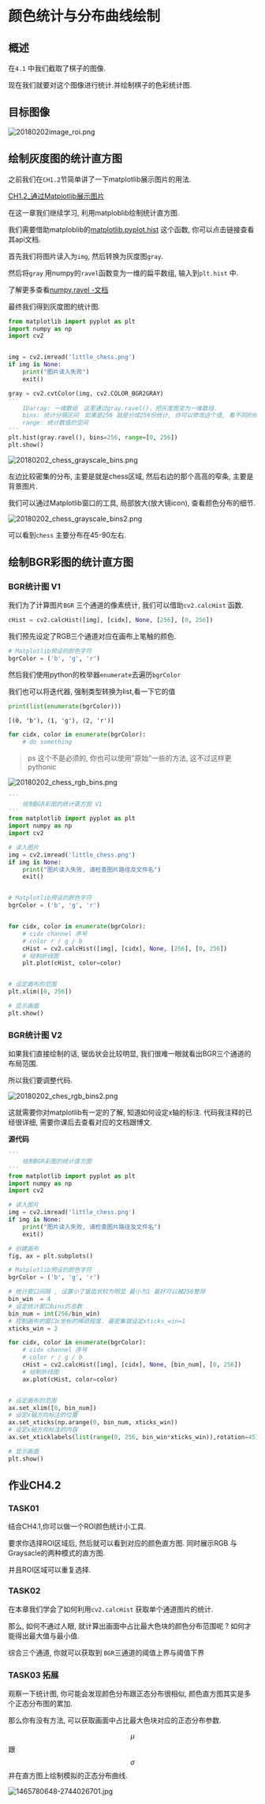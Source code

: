 # 颜色统计与分布曲线绘制





## 概述

在`4.1` 中我们截取了棋子的图像. 

现在我们就要对这个图像进行统计.并绘制棋子的色彩统计图.



## 目标图像

![20180202image_roi.png](./image/20180202image_roi.png)



## 绘制灰度图的统计直方图

之前我们在`CH1.2`节简单讲了一下matplotlib展示图片的用法.

[CH1.2_通过Matplotlib展示图片](http://www.1zlab.com(网站备案中)/p/opencv-matplotlib-image-show)

在这一章我们继续学习, 利用matploblib绘制统计直方图.

我们需要借助matploblib的[matplotlib.pyplot.hist](https://matplotlib.org/devdocs/api/_as_gen/matplotlib.pyplot.hist.html) 这个函数, 你可以点击链接查看其api文档.



首先我们将图片读入为`img`, 然后转换为灰度图`gray`.

然后将`gray` 用numpy的`ravel`函数变为一维的扁平数组, 输入到`plt.hist` 中.

了解更多查看[numpy.ravel -文档](https://docs.scipy.org/doc/numpy-1.9.0/reference/generated/numpy.ravel.html)

最终我们得到灰度图的统计图.



```python
from matplotlib import pyplot as plt
import numpy as np
import cv2


img = cv2.imread('little_chess.png')
if img is None:
    print("图片读入失败")
    exit()

gray = cv2.cvtColor(img, cv2.COLOR_BGR2GRAY)
'''
	1Darray: 一维数组　这里通过gray.ravel()，把灰度图变为一维数组．
	bins: 统计分隔区间　如果是256 就是分成256份统计, 你可以修改这个值, 看不同的统计效果
	range: 统计数值的空间
'''
plt.hist(gray.ravel(), bins=256, range=[0, 256])
plt.show()
```





![20180202_chess_grayscale_bins.png](./image/20180202_chess_grayscale_bins.png)



左边比较密集的分布, 主要是就是chess区域, 然后右边的那个高高的窄条, 主要是背景图片.

我们可以通过Matplotlib窗口的工具, 局部放大(放大镜icon), 查看颜色分布的细节.

![20180202_chess_grayscale_bins2.png](./image/20180202_chess_grayscale_bins2.png)



可以看到`chess` 主要分布在45-90左右.





## 绘制BGR彩图的统计直方图



### BGR统计图 V1



我们为了计算图片`BGR` 三个通道的像素统计, 我们可以借助`cv2.calcHist` 函数.



```python
cHist = cv2.calcHist([img], [cidx], None, [256], [0, 256])
```



我们预先设定了RGB三个通道对应在画布上笔触的颜色.

```python
# Matplotlib预设的颜色字符
bgrColor = ('b', 'g', 'r')
```

然后我们使用python的枚举器`enumerate`去遍历`bgrColor`

我们也可以将迭代器, 强制类型转换为list,看一下它的值

```python
print(list(enumerate(bgrColor)))
```

```
[(0, 'b'), (1, 'g'), (2, 'r')]
```



```python
for cidx, color in enumerate(bgrColor):
	# do something
```

> ps  这个不是必须的, 你也可以使用"原始"一些的方法, 这不过这样更pythonic





![20180202_chess_rgb_bins.png](./image/20180202_chess_rgb_bins.png)

```python
'''
    绘制BGR彩图的统计直方图 V1
'''
from matplotlib import pyplot as plt
import numpy as np
import cv2

# 读入图片
img = cv2.imread('little_chess.png')
if img is None:
    print("图片读入失败, 请检查图片路径及文件名")
    exit()


# Matplotlib预设的颜色字符
bgrColor = ('b', 'g', 'r')


for cidx, color in enumerate(bgrColor):
    # cidx channel 序号
    # color r / g / b
    cHist = cv2.calcHist([img], [cidx], None, [256], [0, 256])
    # 绘制折线图
    plt.plot(cHist, color=color)  


# 设定画布的范围
plt.xlim([0, 256])

# 显示画面
plt.show()
```



### BGR统计图 V2



如果我们直接绘制的话, 锯齿状会比较明显, 我们很难一眼就看出BGR三个通道的布局范围.

所以我们要调整代码.



![20180202_ches_rgb_bins2.png](./image/20180202_ches_rgb_bins2.png)

这就需要你对matplotlib有一定的了解, 知道如何设定x轴的标注. 代码我注释的已经很详细, 需要你课后去查看对应的文档跟博文.





**源代码**

```python
'''
    绘制BGR彩图的统计直方图
'''
from matplotlib import pyplot as plt
import numpy as np
import cv2

# 读入图片
img = cv2.imread('little_chess.png')
if img is None:
    print("图片读入失败, 请检查图片路径及文件名")
    exit()

# 创建画布
fig, ax = plt.subplots()

# Matplotlib预设的颜色字符
bgrColor = ('b', 'g', 'r')

# 统计窗口间隔 , 设置小了锯齿状较为明显 最小为1 最好可以被256整除
bin_win  = 4
# 设定统计窗口bins的总数
bin_num = int(256/bin_win)
# 控制画布的窗口x坐标的稀疏程度. 最密集就设定xticks_win=1
xticks_win = 2

for cidx, color in enumerate(bgrColor):
    # cidx channel 序号
    # color r / g / b
    cHist = cv2.calcHist([img], [cidx], None, [bin_num], [0, 256])
    # 绘制折线图
    ax.plot(cHist, color=color)  


# 设定画布的范围
ax.set_xlim([0, bin_num])
# 设定x轴方向标注的位置
ax.set_xticks(np.arange(0, bin_num, xticks_win))
# 设定x轴方向标注的内容
ax.set_xticklabels(list(range(0, 256, bin_win*xticks_win)),rotation=45)

# 显示画面
plt.show()
```



## 作业CH4.2



### TASK01

结合CH4.1,你可以做一个ROI颜色统计小工具.

 要求你选择ROI区域后, 然后就可以看到对应的颜色直方图. 同时展示RGB 与 Graysacle的两种模式的直方图.

并且ROI区域可以重复选择.



### TASK02

在本章我们学会了如何利用`cv2.calcHist` 获取单个通道图片的统计.

那么, 如何不通过人眼, 就计算出画面中占比最大色块的颜色分布范围呢 ? 如何才能得出最大值与最小值.

综合三个通道, 你就可以获取到 `BGR`三通道的阈值上界与阈值下界



### TASK03 拓展

观察一下统计图, 你可能会发现颜色分布跟正态分布很相似, 颜色直方图其实是多个正态分布图的累加.

那么你有没有方法, 可以获取画面中占比最大色块对应的正态分布参数.

$$\mu$$  跟 $$\sigma$$  并在直方图上绘制模拟的正态分布曲线.

![1465780648-2744026701.jpg](./image/1465780648-2744026701.jpg)



